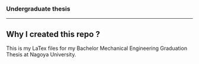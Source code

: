 ### Undergraduate thesis

---

## Why I created this repo ?

This is my LaTex files for my Bachelor Mechanical Engineering Graduation Thesis at Nagoya University.
